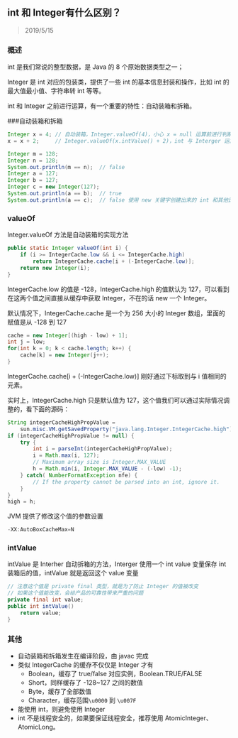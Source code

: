 ## int 和 Integer有什么区别？

> 2019/5/15

### 概述

int 是我们常说的整型数据，是 Java 的 8 个原始数据类型之一；

Integer 是 int 对应的包装类，提供了一些 int 的基本信息封装和操作，比如 int 的最大值最小值、字符串转 int 等等。

int 和 Integer 之前进行运算，有一个重要的特性：自动装箱和拆箱。

###自动装箱和拆箱

```java
Integer x = 4; // 自动装箱，Integer.valueOf(4)，小心 x = null 运算前进行判断
x = x + 2;     // Integer.valueOf(x.intValue() + 2)，int 与 Interger 运算时，Interger 先自动拆箱

Integer m = 128;
Integer n = 128;
System.out.println(m == n);  // false
Integer a = 127;
Integer b = 127;
Integer c = new Integer(127);
System.out.println(a == b);  // true
System.out.println(a == c);  // false 使用 new 关键字创建出来的 int 和其他比较永远是 false
```

### valueOf

Integer.valueOf 方法是自动装箱的实现方法

```java
public static Integer valueOf(int i) {
    if (i >= IntegerCache.low && i <= IntegerCache.high)
        return IntegerCache.cache[i + (-IntegerCache.low)];
    return new Integer(i);
}
```

IntegerCache.low 的值是 -128，IntegerCache.high 的值默认为 127，可以看到在这两个值之间直接从缓存中获取 Integer，不在的话 new 一个 Integer。

默认情况下，IntegerCache.cache 是一个为 256 大小的 Integer 数组，里面的赋值是从 -128 到 127

```java
cache = new Integer[(high - low) + 1];
int j = low;
for(int k = 0; k < cache.length; k++) {
    cache[k] = new Integer(j++);
}       
```

IntegerCache.cache[i + (-IntegerCache.low)] 刚好通过下标取到与 i 值相同的元素。

实时上，IntegerCache.high 只是默认值为 127，这个值我们可以通过实际情况调整的，看下面的源码：

```java
String integerCacheHighPropValue =
    sun.misc.VM.getSavedProperty("java.lang.Integer.IntegerCache.high");
if (integerCacheHighPropValue != null) {
    try {
        int i = parseInt(integerCacheHighPropValue);
        i = Math.max(i, 127);
        // Maximum array size is Integer.MAX_VALUE
        h = Math.min(i, Integer.MAX_VALUE - (-low) -1);
    } catch( NumberFormatException nfe) {
        // If the property cannot be parsed into an int, ignore it.
    }
}
high = h;
```

JVM 提供了修改这个值的参数设置

```java
-XX:AutoBoxCacheMax=N
```

### intValue

intValue 是 Interher 自动拆箱的方法，Interger 使用一个 int value 变量保存 int 装箱后的值，intValue 就是返回这个 value 变量

```java
// 注意这个值是 private final 类型，就是为了防止 Integer 的值被改变
// 如果这个值能改变，会给产品的可靠性带来严重的问题
private final int value;
public int intValue() 
    return value;
}
```

### 其他

- 自动装箱和拆箱发生在编译阶段，由 javac 完成
- 类似 IntegerCache 的缓存不仅仅是 Integer 才有
  - Boolean，缓存了 true/false 对应实例，Boolean.TRUE/FALSE
  - Short，同样缓存了 -128~127 之间的数值
  - Byte，缓存了全部数值
  - Character，缓存范围`\u0000` 到 `\u007F`
- 能使用 int，则避免使用 Integer
- int 不是线程安全的，如果要保证线程安全，推荐使用 AtomicInteger、AtomicLong。